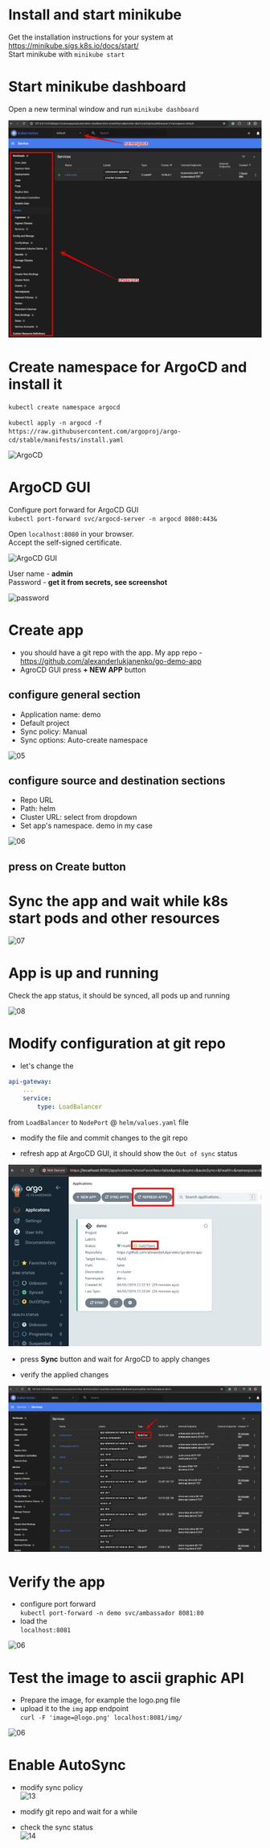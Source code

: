 # Install and start minikube

Get the installation instructions for your system at https://minikube.sigs.k8s.io/docs/start/ \
Start minikube with ```minikube start```



# Start minikube dashboard

Open a new terminal window and run ```minikube dashboard```

![Dashboard](./01_k8s.png "Dashboard")



# Create namespace for ArgoCD and install it

```kubectl create namespace argocd```

```kubectl apply -n argocd -f https://raw.githubusercontent.com/argoproj/argo-cd/stable/manifests/install.yaml```

![ArgoCD](./02_k8s.png "ArgoCD")



# ArgoCD GUI

Configure port forward for ArgoCD GUI \
```kubectl port-forward svc/argocd-server -n argocd 8080:443&```

Open ```localhost:8080``` in your browser. \
Accept the self-signed certificate.

![ArgoCD GUI](./03_k8s.png "ArgoCD GUI")

User name - **admin** \
Password - **get it from secrets, see screenshot**

![password](./04_k8s.png "password")



# Create app
- you should have a git repo with the app. My app repo - https://github.com/alexanderlukjanenko/go-demo-app
- AgroCD GUI press **+ NEW APP** button

## configure general section
- Application name: demo
- Default project
- Sync policy: Manual
- Sync options: Auto-create namespace 

![05](./05_k8s.png "05")

## configure source and destination sections
- Repo URL
- Path: helm
- Cluster URL: select from dropdown
- Set app's namespace. demo in my case 

![06](./06_k8s.png "06")

## press on Create button



# Sync the app and wait while k8s start pods and other resources

![07](./07_k8s.png "07")



# App is up and running

Check the app status, it should be synced, all pods up and running

![08](./08_k8s.png "08")



# Modify configuration at git repo
- let's change the 
```yaml
api-gateway: 
    ...
    service: 
        type: LoadBalancer
``` 

from ```LoadBalancer``` to ```NodePort``` @ ```helm/values.yaml``` file

- modify the file and commit changes to the git repo

- refresh app at ArgoCD GUI, it should show the ```Out of sync``` status

![06](./09_k8s.png "06")

- press **Sync** button and wait for ArgoCD to apply changes

- verify the applied changes

![06](./10_k8s.png "06")



# Verify the app
- configure port forward \
```kubectl port-forward -n demo svc/ambassador 8081:80```
- load the \
```localhost:8081```

![06](./11_k8s.png "06")



# Test the image to ascii graphic API
- Prepare the image, for example the logo.png file
- upload it to the ```img``` app endpoint \
```curl -F 'image=@logo.png' localhost:8081/img/```


![06](./12_k8s.png "06")

# Enable AutoSync
- modify sync policy \
![13](./13_k8s.png "13")

- modify git repo and wait for a while
- check the sync status \
![14](./14_k8s.png "14")